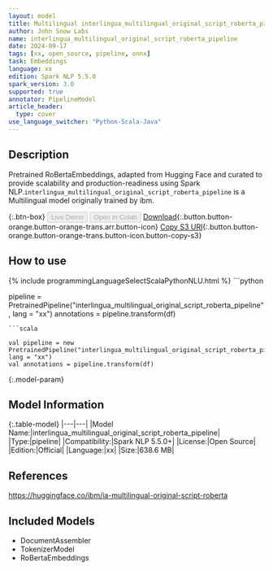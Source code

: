 ```yaml
---
layout: model
title: Multilingual interlingua_multilingual_original_script_roberta_pipeline pipeline RoBertaEmbeddings from ibm
author: John Snow Labs
name: interlingua_multilingual_original_script_roberta_pipeline
date: 2024-09-17
tags: [xx, open_source, pipeline, onnx]
task: Embeddings
language: xx
edition: Spark NLP 5.5.0
spark_version: 3.0
supported: true
annotator: PipelineModel
article_header:
  type: cover
use_language_switcher: "Python-Scala-Java"
---
```


## Description

Pretrained RoBertaEmbeddings, adapted from Hugging Face and curated to provide scalability and production-readiness using Spark NLP.`interlingua_multilingual_original_script_roberta_pipeline` is a Multilingual model originally trained by ibm.

{:.btn-box}
<button class="button button-orange" disabled>Live Demo</button>
<button class="button button-orange" disabled>Open in Colab</button>
[Download](https://s3.amazonaws.com/auxdata.johnsnowlabs.com/public/models/interlingua_multilingual_original_script_roberta_pipeline_xx_5.5.0_3.0_1726595623586.zip){:.button.button-orange.button-orange-trans.arr.button-icon}
[Copy S3 URI](s3://auxdata.johnsnowlabs.com/public/models/interlingua_multilingual_original_script_roberta_pipeline_xx_5.5.0_3.0_1726595623586.zip){:.button.button-orange.button-orange-trans.button-icon.button-copy-s3}

## How to use



<div class="tabs-box" markdown="1">
{% include programmingLanguageSelectScalaPythonNLU.html %}
```python

pipeline = PretrainedPipeline("interlingua_multilingual_original_script_roberta_pipeline", lang = "xx")
annotations =  pipeline.transform(df)   

```
```scala

val pipeline = new PretrainedPipeline("interlingua_multilingual_original_script_roberta_pipeline", lang = "xx")
val annotations = pipeline.transform(df)

```
</div>

{:.model-param}
## Model Information

{:.table-model}
|---|---|
|Model Name:|interlingua_multilingual_original_script_roberta_pipeline|
|Type:|pipeline|
|Compatibility:|Spark NLP 5.5.0+|
|License:|Open Source|
|Edition:|Official|
|Language:|xx|
|Size:|638.6 MB|

## References

https://huggingface.co/ibm/ia-multilingual-original-script-roberta

## Included Models

- DocumentAssembler
- TokenizerModel
- RoBertaEmbeddings